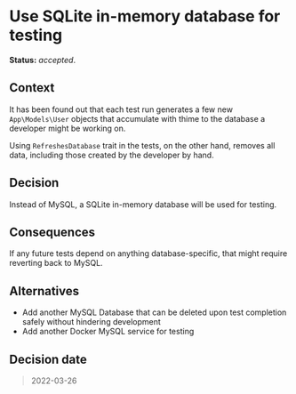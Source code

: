 # Use SQLite in-memory database for testing

**Status:** _accepted_.

## Context

It has been found out that each test run generates a few new `App\Models\User` objects that accumulate with thime to the database a developer might be working on.

Using `RefreshesDatabase` trait in the tests, on the other hand, removes all data, including those created by the developer by hand.

## Decision

Instead of MySQL, a SQLite in-memory database will be used for testing.

## Consequences

If any future tests depend on anything database-specific, that might require reverting back to MySQL.

## Alternatives

- Add another MySQL Database that can be deleted upon test completion safely without hindering development
- Add another Docker MySQL service for testing

## Decision date

> 2022-03-26